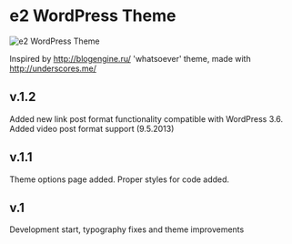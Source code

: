 e2 WordPress Theme
===

![e2 WordPress Theme](http://me.defite.ru/wp-content/uploads/2012/12/Screen-Shot-2012-12-17-at-10.23.05.png)

Inspired by http://blogengine.ru/ 'whatsoever' theme, made with http://underscores.me/ 

v.1.2
--
Added new link post format functionality compatible with WordPress 3.6.
Added video post format support (9.5.2013)

v.1.1
--
Theme options page added. Proper styles for code added.

v.1
--
Development start, typography fixes and theme improvements
